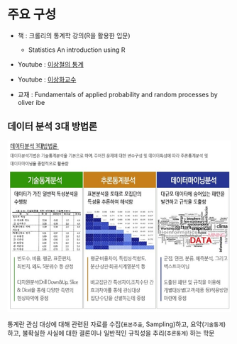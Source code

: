 # 주요 구성

* 책 : 크롤리의 통계학 강의\(R을 활용한 입문\) 
  * Statistics An introduction using R



* Youtube : [이상철의 통계](https://www.youtube.com/watch?v=WsVb2jELGXY)

- Youtube : [이상화교수](https://www.youtube.com/playlist?list=PLSN_PltQeOyjmRIsC7VNirXOBqWoypd4V)

- 교재 : Fundamentals of applied probability and random processes by oliver ibe﻿

## 데이터 분석 3대 방법론 
![](/assets/three_main.jpg)

통계란 
관심 대상에 대해 관련된 자료를 수집(`표본추출`, Sampling)하고, 요약(`기술통계`)하고, 불확실한 사실에 대한 결론이나 일반적인 규칙성을 추리(`추론통계`) 하는 학문






